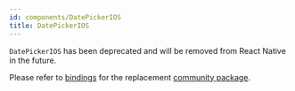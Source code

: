 ```yaml
---
id: components/DatePickerIOS
title: DatePickerIOS
---
```


`DatePickerIOS` has been deprecated and will be removed from React Native in the
future.

Please refer to
[bindings](https://github.com/reason-react-native/datetimepicker) for the
replacement
[community package](https://github.com/react-native-community/react-native-datetimepicker).
